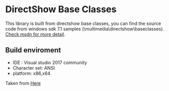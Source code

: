 # DirectShow Base Classes
This library is built from directshow base classes, you can find the source code from windows sdk 7.1 samples (\multimedia\directshow\baseclasses).
[Check msdn for more detail](https://docs.microsoft.com/en-us/windows/desktop/directshow/using-the-directshow-base-classes).

## Build enviroment
- IDE : Visual studio 2017 community
- Character set: ANSI
- platform: x86,x64

Taken from [Here](https://github.com/CatxFish/obs-virtual-cam)
